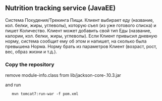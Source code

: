 ## Nutrition tracking service (JavaEE)


Система Похудения/Трекинга Пищи. Клиент выбирает еду (название, кол. белки, жиры, углеволы),
 которую съел (из уже готового списка) и пишет Количество. Клиент может добавить свой тип
 Еды (название, калории, кол. белки,
 жиры, углеволы). Если Клиент привысил дневную норму, система сообщит ему об этом и напишет, на сколько была превышена Норма.
 Норму брать из параметров Клиент (возраст, рост, вес, образ жизни и т.д.).
 
  ### Copy the repository
   remove module-info.class from lib/jackson-core-.10.3.jar
   
   and run 
 ```
    mvn tomcat7:run-war -f pom.xml
 ```